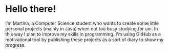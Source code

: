 
# Hello there!
I’m Martina, a Computer Science student who wants to create some little personal projects (mainly in Java) when not too busy studying for uni. In this way I plan to improve my skills in programming.
I'm using GitHub as a motivational tool by publishing these projects as a sort of diary to show my progress.
<!---
MartinaElliCS/MartinaElliCS is a ✨ special ✨ repository because its `README.md` (this file) appears on your GitHub profile.
You can click the Preview link to take a look at your changes.
--->
